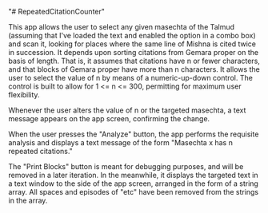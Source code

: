 "# RepeatedCitationCounter"

This app allows the user to select any given masechta of the Talmud (assuming that I've loaded the text and enabled the option in a combo box) and scan it, looking for places where the same line of Mishna is cited twice in succession.  It depends upon sorting citations from Gemara proper on the basis of length.  That is, it assumes that citations have n or fewer characters, and that blocks of Gemara proper have more than n characters. It allows the user to select the value of n by means of a numeric-up-down control.  The control is built to allow for 1 <= n <= 300, permitting for maximum user flexibility.

Whenever the user alters the value of n or the targeted masechta, a text message appears on the app screen, confirming the change.

When the user presses the "Analyze" button, the app performs the requisite analysis and displays a text message of the form "Masechta x has n repeated citations."

The "Print Blocks" button is meant for debugging purposes, and will be removed in a later iteration. In the meanwhile, it displays the targeted text in a text window to the side of the app screen, arranged in the form of a string array.  All spaces and episodes of "etc" have been removed from the strings in the array. 
